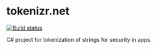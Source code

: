 # tokenizr.net

[![Build status](https://dev.azure.com/jaredfholgate/tokenizr.net/_apis/build/status/tokenizr.net)](https://dev.azure.com/jaredfholgate/tokenizr.net/_build/latest?definitionId=-1) 

C# project for tokenization of strings for security in apps.
